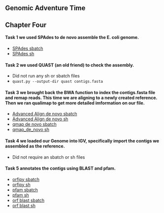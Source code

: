 ## Genomic Adventure Time
## Chapter Four
#### Task 1 we used SPAdes to de novo assemble the E. coli genome.
- [SPAdes sbatch](full_spades.sbatch)
- [SPAdes sh](full_spades.sh)

#### Task 2 we used QUAST (an old friend) to check the assembly.
- Did not run any sh or sbatch files
- `quast.py --output-dir quast contigs.fasta`

#### Task 3 we brought back the BWA function to index the contigs.fasta file and remap reads. This time we are aligning to a newly created reference. Then we ran qualimap to get more detailed imformation on our file.
- [Advanced Align de novo sbatch](align_de_novo.sbatch)
- [Advanced Align de novo sh](align_de_novo.sh)
- [qmap de novo sbatch](qmap_de_novo.sbatch)
- [qmap_de_novo sh](qmap_de_novo.sh)

#### Task 4 we loaded our Genome into IGV, specifically import the contigs we assembled as the reference.
- Did not require an sbatch or sh files

#### Task 5 annotates the contigs using BLAST and pfam.
- [orfipy sbatch](orfipy.sbatch)
- [orfipy sh](orfipy.sh)
- [pfam sbatch](pfam.sbatch)
- [pfam sh](pfam.sh)
- [orf blast sbatch](orf_blast.sbatch)
- [orf blast sh](orf_blast.sh)
